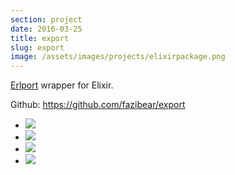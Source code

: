 ```yaml
---
section: project
date: 2016-03-25
title: export
slug: export
image: /assets/images/projects/elixirpackage.png
---
```


[Erlport](http://erlport.org/) wrapper for Elixir.

Github: https://github.com/fazibear/export

- ![](https://img.shields.io/hexpm/dt/export.svg)
- ![](https://img.shields.io/github/stars/fazibear/export.svg)
- ![](https://img.shields.io/hexpm/v/export.svg)
- ![](https://img.shields.io/badge/license-MIT-blue.svg)
